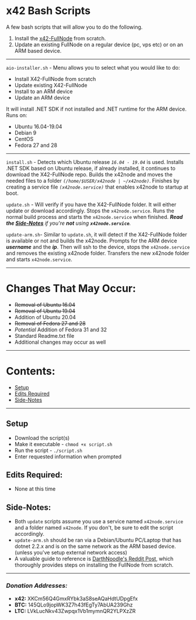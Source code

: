# x42 Bash Scripts

A few bash scripts that will allow you to do the following.

1. Install the [x42-FullNode](https://github.com/x42protocol/X42-FullNode) from scratch.
2. Update an existing FullNode on a regular device (pc, vps etc) or on an ARM based device.
___

`aio-installer.sh` - Menu allows you to select what you would like to do:
   * Install X42-FullNode from scratch
   * Update existing X42-FullNode
   * Install to an ARM device
   * Update an ARM device

It will install .NET SDK if not installed and .NET runtime for the ARM device.
Runs on:
   * Ubuntu 16.04-19.04
   * Debian 9
   * CentOS
   * Fedora 27 and 28
___

`install.sh` - Detects which Ubuntu release *`16.04 - 19.04`* is used. Installs .NET SDK based on Ubuntu release, if already installed, it continues to download the X42-FullNode repo. Builds the x42node and moves the needed files to a folder *`(/home/$USER/x42node | ~/x42node)`*. Finishes by creating a service file *`(x42node.service)`* that enables x42node to startup at boot.

`update.sh` - Will verify if you have the X42-FullNode folder. It will either update or download accordingly. Stops the `x42node.service`. Runs the normal build process and starts the `x42node.service` when finished. *__Read the [Side-Notes](#side-notes)__ if you're __not__ using __`x42node.service`__.*

`update-arm.sh`- Similar to `update.sh`, it will detect if the X42-FullNode folder is available or not and builds the x42node. Prompts for the ARM device __*username*__ and the __*ip*__. Then will ssh to the device, stops the `x42node.service` and removes the existing x42node folder. Transfers the new x42node folder and starts `x42node.service`.
___
# Changes That May Occur:
  * ~~Removal of Ubuntu 16.04~~
  * ~~Removal of Ubuntu 19.04~~
  * Addition of Ubuntu 20.04
  * ~~Removal of Fedora 27 and 28~~
  * *Potential* Addition of Fedora 31 and 32
  * Standard Readme.txt file
  * Additional changes may occur as well
___
# Contents:
   * [Setup](#setup)
   * [Edits Required](#edits-required)
   * [Side-Notes](#side-notes)
___

## Setup
  * Download the script(s)
  * Make it executable - `chmod +x script.sh`
  * Run the script - `./script.sh`
  * Enter requested information when prompted

## Edits Required:
* None at this time

## Side-Notes:
  * Both `update` scripts assume you use a service named `x42node.service` and a folder named `x42node`.
      If you don't, be sure to edit the script accordingly.
  * `update-arm.sh` should be ran via a Debian/Ubuntu PC/Laptop that has dotnet 2.2.x and is on the same network as the ARM based device. (unless you've setup external network access)
  * A valuable guide to reference is [DarthNoodle's Reddit Post](https://www.reddit.com/r/x42/comments/akp6lp/creating_a_headless_staking_node_on_ubuntu_1804/), which thoroughly provides steps on installing the FullNode from scratch.

---

### *Donation Addresses:*
  * **x42:** XKCm56Q4GmxRYbk3aS8seAQaHdtUDpgEfx
  * **BTC:** 145QLo9jopWK3Z7h43fEgTy7AbUA239Ghz
  * **LTC:** LVkLucNkv43Zwpqx1Vb1mymnQR2YLPXzZR
